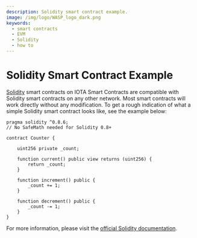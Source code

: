 ```yaml
---
description: Solidity smart contract example.
image: /img/logo/WASP_logo_dark.png
keywords:
  - smart contracts
  - EVM
  - Solidity
  - how to
---
```


# Solidity Smart Contract Example

[Solidity](https://docs.soliditylang.org/en/v0.8.16/) smart contracts on IOTA Smart Contracts are compatible with
Solidity smart contracts on any other network. Most smart contracts will work directly without any modification. To get
a rough indication of what a simple Solidity smart contract looks like, see the example below:

```solidity
pragma solidity ^0.8.6;
// No SafeMath needed for Solidity 0.8+

contract Counter {

    uint256 private _count;

    function current() public view returns (uint256) {
        return _count;
    }

    function increment() public {
        _count += 1;
    }

    function decrement() public {
        _count -= 1;
    }
}
```

For more information, please visit the [official Solidity documentation](https://docs.soliditylang.org/).
